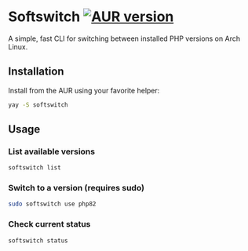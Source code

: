 # Softswitch [![AUR version](https://img.shields.io/aur/version/softswitch)](https://aur.archlinux.org/packages/softswitch)

A simple, fast CLI for switching between installed PHP versions on Arch Linux.

## Installation

Install from the AUR using your favorite helper:

```bash
yay -S softswitch
```

## Usage

### List available versions

```bash
softswitch list
```

### Switch to a version (requires sudo)

```bash
sudo softswitch use php82
```

### Check current status

```bash
softswitch status
```